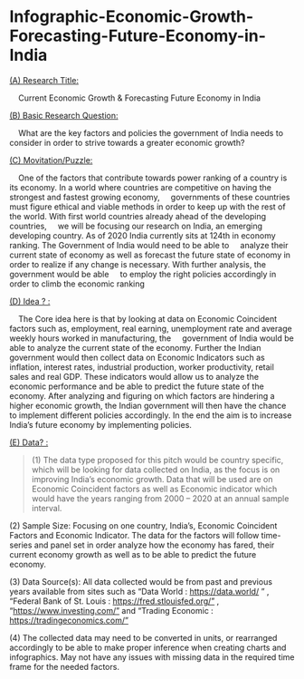 # Infographic-Economic-Growth-Forecasting-Future-Economy-in-India

<ins>(A) Research Title:<ins>

&nbsp;&nbsp;&nbsp;&nbsp;Current Economic Growth & Forecasting Future Economy in India 

<ins>(B) Basic Research Question:<ins> 

&nbsp;&nbsp;&nbsp;&nbsp;What are the key factors and policies the government of India needs to consider in order to strive towards a greater economic growth? 

<ins>(C) Movitation/Puzzle:<ins>

&nbsp;&nbsp;&nbsp;&nbsp;One of the factors that contribute towards power ranking of a country is its economy. In a world where countries are competitive on having the strongest and fastest growing economy, &nbsp;&nbsp;&nbsp;&nbsp;governments of these countries must figure ethical and viable methods in order to keep up with the rest of the world. With first world countries already ahead of the developing countries, &nbsp;&nbsp;&nbsp;&nbsp;we will be focusing our research on India, an emerging developing country. As of 2020 India currently sits at 124th in economy ranking. The Government of India would need to be able to &nbsp;&nbsp;&nbsp;&nbsp;analyze their current state of economy as well as forecast the future state of economy in order to realize if any change is necessary. With further analysis, the government would be able &nbsp;&nbsp;&nbsp;&nbsp;to employ the right policies accordingly in order to climb the economic ranking 

<ins>(D) Idea ? : <ins>

&nbsp;&nbsp;&nbsp;&nbsp;The Core idea here is that by looking at data on Economic Coincident factors such as, employment, real earning, unemployment rate and average weekly hours worked in manufacturing, the &nbsp;&nbsp;&nbsp;&nbsp;government of India would be able to analyze the current state of the economy. Further the Indian government would then collect data on Economic Indicators such as inflation, interest rates, industrial production, worker productivity, retail sales and real GDP. These indicators would allow us to analyze the economic performance and be able to predict the future state of the economy.  After analyzing and figuring on which factors are hindering a higher economic growth, the Indian government will then have the chance to implement different policies accordingly. In the end the aim is to increase India’s future economy by implementing policies. 

<ins>(E) Data? : <ins> 

>(1) The data type proposed for this pitch would be country specific, which will be looking for data collected on India, as the focus is on improving India’s economic growth. Data that will be used are on Economic Coincident factors as well as Economic indicator which would have the years ranging from 2000 – 2020 at an annual sample interval.

(2) Sample Size: Focusing on one country, India’s, Economic Coincident Factors and Economic Indicator. The data for the factors will follow time-series and panel set in order analyze how the economy has fared, their current economy growth as well as to be able to predict the future economy.  

(3) Data Source(s): All data collected would be from past and previous years available from sites such as “Data World : https://data.world/ ” , “Federal Bank of St. Louis : https://fred.stlouisfed.org/” , “https://www.investing.com/” and “Trading Economic : https://tradingeconomics.com/”  

(4) The collected data may need to be converted in units, or rearranged accordingly to be able to make proper inference when creating charts and infographics. May not have any issues with missing data in the required time frame for the needed factors. 




